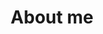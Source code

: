 ---
title: "About me"  # Add a page title.
slug: "author"
summary: "About"  # Add a page description.
type: "widget_page"  # Page type is a Widget Page
---